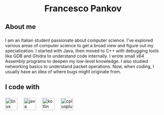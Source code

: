 <h1 align="center">Francesco Pankov</h1>

###

<h2 align="left">About me</h2>

###

<p align="left">
I am an Italian student passionate about computer science. I’ve explored various areas of computer science to get a broad view and figure out my specialization. I started with Java, then moved to C++ with debugging tools like GDB and Ghidra to understand code internally. I wrote small x64 Assembly programs to deepen my low-level knowledge. I also studied networking basics to understand packet operations. Now, when coding, I usually have an idea of where bugs might originate from.
</p>

###

<h2 align="left">I code with</h2>

###

<div align="left">
  <img src="https://cdn.jsdelivr.net/gh/devicons/devicon/icons/linux/linux-original.svg" height="40" alt="linux logo"  />
  <img width="12" />
  <img src="https://cdn.jsdelivr.net/gh/devicons/devicon/icons/java/java-original.svg" height="40" alt="java logo"  />
  <img width="12" />
  <img src="https://cdn.jsdelivr.net/gh/devicons/devicon/icons/kotlin/kotlin-original.svg" height="40" alt="kotlin logo"  />
  <img width="12" />
  <img src="https://cdn.jsdelivr.net/gh/devicons/devicon/icons/cplusplus/cplusplus-original.svg" height="40" alt="cplusplus logo"  />
</div>

